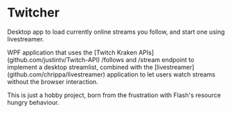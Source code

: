 # Twitcher
Desktop app to load currently online streams you follow, and start one using livestreamer.
<p/>WPF application that uses the [Twitch Kraken APIs](github.com/justintv/Twitch-API) /follows and /stream endpoint to implement a desktop streamlist,
combined with the [livestreamer](github.com/chrippa/livestreamer) application to let users watch streams without the browser interaction.
<p/>This is just a hobby project, born from the frustration with Flash's resource hungry behaviour.
